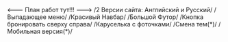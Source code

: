 <--- План работ тут!!! --->
/2 Версии сайта: Английский и Русский/
/Выпадающее меню/
/Красивый Навбар/
/Большой Футор/
/Кнопка бронировать сверху справа/
/Каруселька с фоточками/
/Смена тем(\*)/
/Мобильная версия(\*)/
